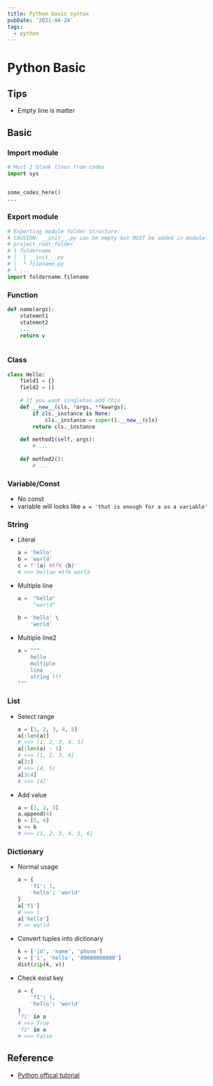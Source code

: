 ```yaml
---
title: Python basic syntax
pubDate: '2021-04-24'
tags:
  - python
---
```

Python Basic
===

Tips
---
- Empty line is matter

Basic
---
### Import module
```python
# Must 2 blank lines from codes
import sys


some_codes_here()
...
```

### Export module
```python
# Exporting module folder structure:
# CAUSION: __init__.py can be empty but MUST be added in module
# project_root_folder
# ├ foldername
# │  ├ __init__.py
# │  └ filename.py
# └ ...
import foldername.filename
```


### Function
```python
def name(args):
    statemnt1
    statemnt2
    ...
    return v
    
```

### Class
```python
class Hello:
    field1 = {}
    field2 = []
    
    # If you want singleton add this
    def __new__(cls, *args, **kwargs):
        if cls._instance is None:
            cls._instance = super().__new__(cls)
        return cls._instance
        
    def method1(self, args):
        # ...
    
    def method2():
        # ...
```


### Variable/Const
- No const
- variable will looks like `a = 'that is enough for a as a variable'`

### String
- Literal
  ```python
  a = 'hello'
  b = 'world'
  c = f'{a} mtfk {b}'
  # >>> hellow mtfk world
  ```
- Multiple line
    ```python
    a =  "hello"
         "world"
         
    b = 'hello' \
        'world'
    ```
- Multiple line2
  ```python
  a = """
      hello
      multiple
      line
      string !!!
  """
  ```


### List
- Select range
    ```python
    a = [1, 2, 3, 4, 5]
    a[:len(a)]
    # >>> [1, 2, 3, 4, 5]
    a[:len(a) - 1]
    # >>> [1, 2, 3, 4]
    a[3:]
    # >>> [4, 5]
    a[3:4]
    # >>> [4]
    ```
- Add value
    ```python
    a = [1, 2, 3]
    a.append(4)
    b = [5, 6]
    a += b
    # >>> [1, 2, 3, 4, 5, 6]
    ```
    
### Dictionary
- Normal usage
    ```python
    a = {
        'f1': 1,
        'hello': 'world'
    }
    a['f1']
    # >>> 1
    a['hello']
    # >> world
    ```
- Convert tuples into dictionary
    ```python
    k = ['id', 'name', 'phone']
    v = ['1', 'hello', '09000000000']
    dist(zip(k, v))
    ```
- Check exist key
    ```python
    a = {
        'f1': 1,
        'hello': 'world'
    }
    'f1' in a
    # >>> True
    'f2' in a
    # >>> False
    ```


Reference
---
- [Python offical tutorial](https://docs.python.org/3/tutorial/index.html)